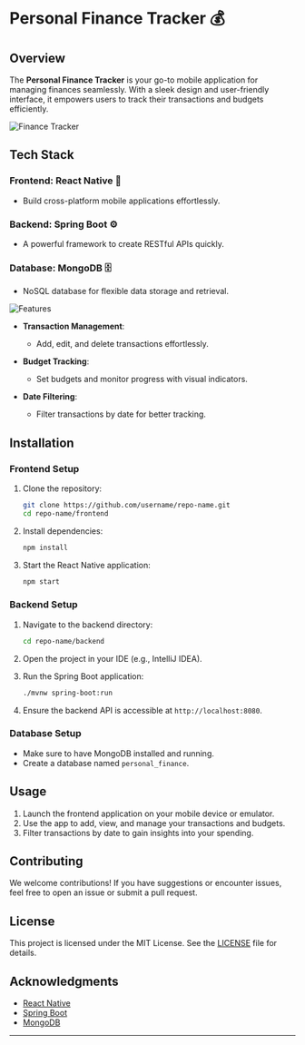 # Personal Finance Tracker 💰

## Overview

The **Personal Finance Tracker** is your go-to mobile application for managing finances seamlessly. With a sleek design and user-friendly interface, it empowers users to track their transactions and budgets efficiently.

![Finance Tracker](https://static.vecteezy.com/system/resources/thumbnails/000/173/239/small_2x/Sample_Money_Vector_Illustration.jpg)

## Tech Stack

### Frontend: React Native 📱
- Build cross-platform mobile applications effortlessly.
  
### Backend: Spring Boot ⚙️
- A powerful framework to create RESTful APIs quickly.

### Database: MongoDB 🗄️
- NoSQL database for flexible data storage and retrieval.

![Features](https://t4.ftcdn.net/jpg/03/03/55/51/360_F_303555158_0h7YQZePL54n1UFE0Y5u4xqLSvHklqwc.jpg)

- **Transaction Management**: 
  - Add, edit, and delete transactions effortlessly.
  
- **Budget Tracking**: 
  - Set budgets and monitor progress with visual indicators.

- **Date Filtering**: 
  - Filter transactions by date for better tracking.

## Installation

### Frontend Setup

1. Clone the repository:
   ```bash
   git clone https://github.com/username/repo-name.git
   cd repo-name/frontend
   ```

2. Install dependencies:
   ```bash
   npm install
   ```

3. Start the React Native application:
   ```bash
   npm start
   ```

### Backend Setup

1. Navigate to the backend directory:
   ```bash
   cd repo-name/backend
   ```

2. Open the project in your IDE (e.g., IntelliJ IDEA).

3. Run the Spring Boot application:
   ```bash
   ./mvnw spring-boot:run
   ```

4. Ensure the backend API is accessible at `http://localhost:8080`.

### Database Setup

- Make sure to have MongoDB installed and running.
- Create a database named `personal_finance`.

## Usage

1. Launch the frontend application on your mobile device or emulator.
2. Use the app to add, view, and manage your transactions and budgets.
3. Filter transactions by date to gain insights into your spending.

## Contributing

We welcome contributions! If you have suggestions or encounter issues, feel free to open an issue or submit a pull request.

## License

This project is licensed under the MIT License. See the [LICENSE](LICENSE) file for details.

## Acknowledgments

- [React Native](https://reactnative.dev/)
- [Spring Boot](https://spring.io/projects/spring-boot)
- [MongoDB](https://www.mongodb.com/)

---

